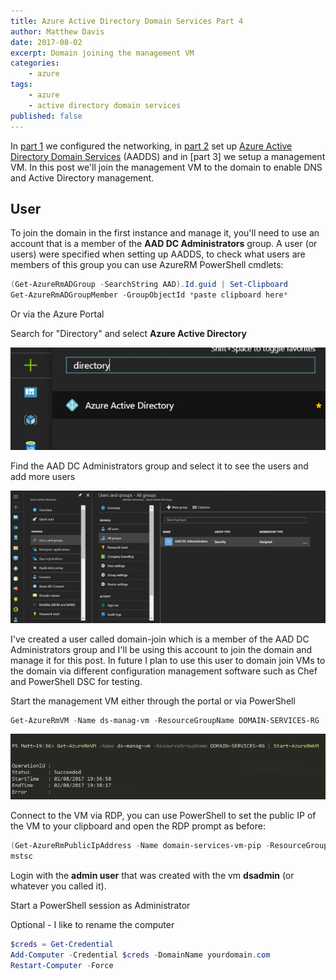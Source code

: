 ```yaml
---
title: Azure Active Directory Domain Services Part 4
author: Matthew Davis
date: 2017-08-02
excerpt: Domain joining the management VM
categories: 
    - azure
tags:
    - azure
    - active directory domain services
published: false
---
```


In [part 1] we configured the networking, in [part 2] set up [Azure Active Directory Domain Services] (AADDS) and in [part 3] we setup a management VM. 
In this post we'll join the management VM to the domain to enable DNS and Active Directory management.

## User
To join the domain in the first instance and manage it, you'll need to use an account that is a member of the **AAD DC Administrators** group. A user (or users) were specified when setting up AADDS, to check what users are members of this group you can use AzureRM PowerShell cmdlets:

```PowerShell
(Get-AzureRmADGroup -SearchString AAD).Id.guid | Set-Clipboard
Get-AzureRmADGroupMember -GroupObjectId *paste clipboard here*
```
Or via the Azure Portal

Search for "Directory" and select **Azure Active Directory**

![Azure Active Directory](/images/azure-ad-domain-services/directory.png)

Find the AAD DC Administrators group and select it to see the users and add more users

![admin group in portal](/images/azure-ad-domain-services/aad-dc-admin-group.png)

I've created a user called domain-join which is a member of the AAD DC Administrators group and I'll be using this account to join the domain and manage it for this post. In future I plan to use this user to domain join VMs to the domain via different configuration management software such as Chef and PowerShell DSC for testing.

Start the management VM either through the portal or via PowerShell

```PowerShell
Get-AzureRmVM -Name ds-manag-vm -ResourceGroupName DOMAIN-SERVICES-RG | Start-AzureRmVM
```

![start Azure VM with PowerShell](/images/azure-ad-domain-services/start-vm.png)

Connect to the VM via RDP, you can use PowerShell to set the public IP of the VM to your clipboard and open the RDP prompt as before:

```PowerShell
(Get-AzureRmPublicIpAddress -Name domain-services-vm-pip -ResourceGroupName domain-services-rg).PublicIpAddressVersion | Set-Clipboard
mstsc
```
Login with the **admin user** that was created with the vm **dsadmin** (or whatever you called it).

Start a PowerShell session as Administrator

Optional - I like to rename the computer

```PowerShell
$creds = Get-Credential
Add-Computer -Credential $creds -DomainName yourdomain.com
Restart-Computer -Force
```


[Azure Active Directory Domain Services]: https://azure.microsoft.com/en-gb/services/active-directory-ds/
[part 1]: http://matthewdavis111.com/azure/azure-ad-domain-services-1/
[part 2]: http://matthewdavis111.com/azure/azure-ad-domain-services-2/